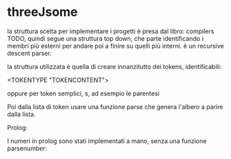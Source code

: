 # threeJsome


la struttura scelta per implementare i progetti è presa dal libro:
compilers TODO,
quindi segue una struttura top down, che parte identificando i membri più esterni per andare poi a finire su quelli più interni.
è un recursive descent parser.

la struttura utilizzata è quella di creare innanzitutto dei tokens, identificabili:

<TOKENTYPE "TOKENCONTENT">

oppure
<TOKENTYPE> per token semplici, s, ad esempio le parentesi 

Poi dalla lista di token usare una funzione parse che genera l'albero a parire dalla lista.



Prolog:

I numeri in prolog sono stati implementati a mano, senza una funzione parsenumber: